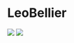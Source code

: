 # LeoBellier
![](https://raw.githubusercontent.com/leobellier/github-stats/master/generated/overview.svg#gh-dark-mode-only)
![](https://raw.githubusercontent.com/leobellier/github-stats/master/generated/overview.svg#gh-light-mode-only)
